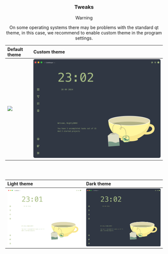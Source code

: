 <div align="center">

### Tweaks

> [!WARNING]
> On some operating systems there may be problems with the standard qt theme, in this case, we recommend to enable custom theme in the program settings.

| Default theme | Custom theme |
|:--------------|:-------------|
| ![](https://github.com/user-attachments/assets/eaabcc3d-8b42-4cc3-8453-313c69833ba0) | ![](imgs/dark.png) |

<br><br>

| Light theme | Dark theme |
|:--------------|:-------------|
| ![](imgs/light.png) | ![](imgs/dark.png) |

</div>
